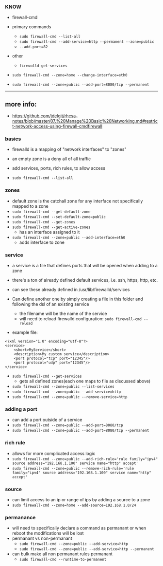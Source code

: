 ### KNOW
* firewall-cmd
* primary commands
    * `sudo firewall-cmd --list-all`
    * `sudo firewall-cmd --add-service=http --permanent --zone=public`
    * `--add-port=82`

* other
    * `firewalld get-services`

* `sudo firewall-cmd --zone=home --change-interface=eth0`
* `sudo firewall-cmd --zone=public --add-port=8080/tcp --permanent`








-----------
## more info:
* https://github.com/jdelgit/rhcsa-notes/blob/master/07.%20Manage%20Basic%20Networking.md#restrict-network-access-using-firewall-cmdfirewall


### basics
* firewalld is a mapping of "network interfaces" to "zones"
* an empty zone is a deny all of all traffic
* add services, ports, rich rules, to allow access

* `sudo firewall-cmd --list-all`

### zones
* default zone is the catchall zone for any interface not specifically mapped to a zone
* `sudo firewall-cmd --get-default-zone`
* `sudo firewall-cmd --set-default-zone=public`
* `sudo firewall-cmd --get-zones`
* `sudo firewall-cmd --get-active-zones`
    * has an interface assigned to it
* `sudo firewall-cmd --zone=public --add-interface=eth0`
    * adds interface to zone


### service
* a service is a file that defines ports that will be opened when adding to a zone
* there's a ton of already defined default services, i.e. ssh, https, http, etc.
* can see these already defined in /usr/lib/firewalld/services
* Can define another one by simply creating a file in this folder and following the dsl of an existing service
    * the filename will be the name of the service
    * will need to reload firewalld configuration: `sudo firewall-cmd --reload`

* example file:
```
<?xml version="1.0" encoding="utf-8"?>
<service>
    <short>MyService</short>
    <description>My custom service</description>
    <port protocol="tcp" port="12345"/>
    <port protocol="udp" port="12345"/>
</service>
```

* `sudo firewall-cmd --get-services`
    * gets all defined zones(each one maps to file as discussed above)
* `sudo firewall-cmd --zone=public --list-services`
* `sudo firewall-cmd --zone=public --add-service=http`
* `sudo firewall-cmd --zone=public --remove-service=http`



### adding a port 
* can add a port outside of a service
* `sudo firewall-cmd --zone=public --add-port=8080/tcp`
* `sudo firewall-cmd --zone=public --add-port=8080/tcp --permanent`


### rich rule
*  allows for more complicated access logic
* `sudo firewall-cmd --zone=public --add-rich-rule='rule family="ipv4" source address="192.168.1.100" service name="http" accept'`
* `sudo firewall-cmd --zone=public --remove-rich-rule='rule family="ipv4" source address="192.168.1.100" service name="http" accept'`



### source
* can limit access to an ip or range of ips by adding a source to a zone
* `sudo firewall-cmd --zone=home --add-source=192.168.1.0/24`

### permanance
* will need to specifically declare a command as permanant or when reboot the modifications will be lost
* permanant vs non-permanant
    * `sudo firewall-cmd --zone=public --add-service=http`  
    * `sudo firewall-cmd --zone=public --add-service=http --permanent`
* can bulk make all non permanant rules permanant
    * `sudo firewall-cmd --runtime-to-permanent`

